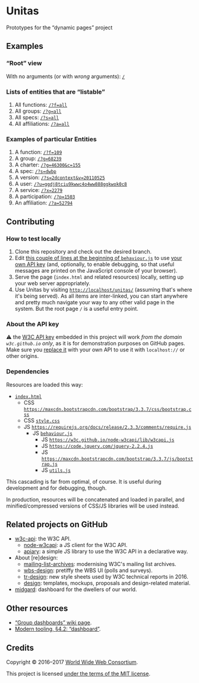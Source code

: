 # Unitas

Prototypes for the &ldquo;dynamic pages&rdquo; project

## Examples

### &ldquo;Root&rdquo; view

With no arguments (or with *wrong* arguments): [`/`](https://w3c.github.io/Unitas/)

### Lists of entities that are &ldquo;listable&rdquo;

1. All functions: [`/?f=all`](https://w3c.github.io/Unitas/?f=all)
1. All groups: [`/?g=all`](https://w3c.github.io/Unitas/?g=all)
1. All specs: [`/?s=all`](https://w3c.github.io/Unitas/?s=all)
1. All affiliations: [`/?a=all`](https://w3c.github.io/Unitas/?a=all)

### Examples of particular Entities

1. A function: [`/?f=109`](https://w3c.github.io/Unitas/?f=109)
1. A group: [`/?g=68239`](https://w3c.github.io/Unitas/?g=68239)
1. A charter: [`/?g=46300&c=155`](https://w3c.github.io/Unitas/?g=46300&c=155)
1. A spec: [`/?s=dwbp`](https://w3c.github.io/Unitas/?s=dwbp)
1. A version: [`/?s=2dcontext&v=20110525`](https://w3c.github.io/Unitas/?s=2dcontext&v=20110525)
1. A user: [`/?u=ggdj8tciu9kwwc4o4ww888ggkwok0c8`](https://w3c.github.io/Unitas/?u=ggdj8tciu9kwwc4o4ww888ggkwok0c8)
1. A service: [`/?x=2279`](https://w3c.github.io/Unitas/?x=2279)
1. A participation: [`/?p=1503`](https://w3c.github.io/Unitas/?p=1503)
1. An affiliation: [`/?a=52794`](https://w3c.github.io/Unitas/?a=52794)

## Contributing

### How to test locally

1. Clone this repository and check out the desired branch.
1. Edit [this couple of lines at the beginning of `behaviour.js`](https://github.com/w3c/Unitas/blob/master/behaviour.js#L4-L5) to use
   [your own API key](https://w3c.github.io/w3c-api/#apikeys) (and, optionally, to enable debugging, so that useful messages are printed on the JavaScript
   console of your browser).
1. Serve the page (`index.html` and related resources) locally, setting up your web server appropriately.
1. Use Unitas by visiting [`http://localhost/unitas/`](http://localhost/unitas/) (assuming that's where it's being served).
   As all items are inter-linked, you can start anywhere and pretty much navigate your way to any other valid page in the system.
   But the root page `/` is a useful entry point.

### About the API key

:warning: the [W3C API key](https://w3c.github.io/w3c-api/#apikeys) embedded in this project will work *from the domain `w3c.github.io` only*, as it is for
demonstration purposes on GitHub pages.
Make sure you [replace it](https://github.com/w3c/Unitas/blob/master/behaviour.js#L4) with your own API to use it with `localhost://` or other origins.

### Dependencies

Resources are loaded this way:

* [`index.html`](https://github.com/w3c/Unitas/blob/master/index.html)
  * CSS [`https://maxcdn.bootstrapcdn.com/bootstrap/3.3.7/css/bootstrap.css`](https://maxcdn.bootstrapcdn.com/bootstrap/3.3.7/css/bootstrap.css)
  * CSS [`style.css`](https://github.com/w3c/Unitas/blob/master/style.css)
  * JS [`https://requirejs.org/docs/release/2.3.3/comments/require.js`](https://requirejs.org/docs/release/2.3.3/comments/require.js)
    * JS [`behaviour.js`](https://github.com/w3c/Unitas/blob/master/behaviour.js)
        * JS [`https://w3c.github.io/node-w3capi/lib/w3capi.js`](https://w3c.github.io/node-w3capi/lib/w3capi.js)
        * JS [`https://code.jquery.com/jquery-2.2.4.js`](https://code.jquery.com/jquery-2.2.4.js)
        * JS [`https://maxcdn.bootstrapcdn.com/bootstrap/3.3.7/js/bootstrap.js`](https://maxcdn.bootstrapcdn.com/bootstrap/3.3.7/js/bootstrap.js)
        * JS [`utils.js`](https://github.com/w3c/Unitas/blob/master/utils.js)

This cascading is far from optimal, of course.
It is useful during development and for debugging, though.

In production, resources will be concatenated and loaded in parallel, and minified/compressed versions of CSS/JS libraries will be used instead.

## Related projects on GitHub

* [w3c-api](https://github.com/w3c/w3c-api): the W3C API.
  * [node-w3capi](https://github.com/w3c/node-w3capi): a JS client for the W3C API.
  * [apiary](https://github.com/w3c/apiary): a simple JS library to use the W3C API in a declarative way.
* About \[re\]design:
  * [mailing-list-archives](https://github.com/w3c/mailing-list-archives): modernising W3C's mailing list archives.
  * [wbs-design](https://github.com/w3c/wbs-design): pretiffy the WBS UI (polls and surveys).
  * [tr-design](https://github.com/w3c/tr-design): new style sheets used by W3C technical reports in 2016.
  * [design](https://github.com/w3c/design): templates, mockups, proposals and design-related material.
* [midgard](https://github.com/w3c/midgard): dashboard for the dwellers of our world.

## Other resources

* [&ldquo;Group dashboards&rdquo; wiki page](https://www.w3.org/wiki/GroupDashboards).
* [Modern tooling, &sect;4.2: &ldquo;dashboard&rdquo;](https://w3c.github.io/modern-tooling/#dashboard).

## Credits

Copyright &copy; 2016&ndash;2017 [World Wide Web Consortium](https://www.w3.org/).

This project is licensed [under the terms of the MIT license](LICENSE.md).
